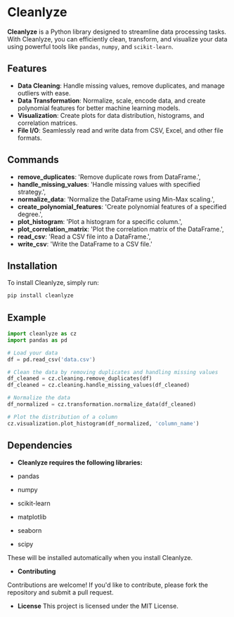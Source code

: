 # Cleanlyze

**Cleanlyze** is a Python library designed to streamline data processing tasks. With Cleanlyze, you can efficiently clean, transform, and visualize your data using powerful tools like `pandas`, `numpy`, and `scikit-learn`.

## Features

- **Data Cleaning**: Handle missing values, remove duplicates, and manage outliers with ease.
- **Data Transformation**: Normalize, scale, encode data, and create polynomial features for better machine learning models.
- **Visualization**: Create plots for data distribution, histograms, and correlation matrices.
- **File I/O**: Seamlessly read and write data from CSV, Excel, and other file formats.

## Commands

- **remove_duplicates**: 'Remove duplicate rows from DataFrame.',
- **handle_missing_values**: 'Handle missing values with specified strategy.',
- **normalize_data**: 'Normalize the DataFrame using Min-Max scaling.',
- **create_polynomial_features**: 'Create polynomial features of a specified degree.',
- **plot_histogram**: 'Plot a histogram for a specific column.',
- **plot_correlation_matrix**: 'Plot the correlation matrix of the DataFrame.',
- **read_csv**: 'Read a CSV file into a DataFrame.',
- **write_csv**: 'Write the DataFrame to a CSV file.'

## Installation

To install Cleanlyze, simply run:

```bash
pip install cleanlyze
```

## Example

```py
import cleanlyze as cz
import pandas as pd

# Load your data
df = pd.read_csv('data.csv')

# Clean the data by removing duplicates and handling missing values
df_cleaned = cz.cleaning.remove_duplicates(df)
df_cleaned = cz.cleaning.handle_missing_values(df_cleaned)

# Normalize the data
df_normalized = cz.transformation.normalize_data(df_cleaned)

# Plot the distribution of a column
cz.visualization.plot_histogram(df_normalized, 'column_name')
```
## Dependencies

- **Cleanlyze requires the following libraries:**

- pandas
- numpy
- scikit-learn
- matplotlib
- seaborn
- scipy

These will be installed automatically when you install Cleanlyze.

- **Contributing**

Contributions are welcome! If you'd like to contribute, please fork the repository and submit a pull request.

- **License**
This project is licensed under the MIT License.
